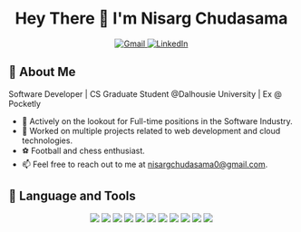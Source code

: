 <h1 align="center">Hey There 👋 I'm Nisarg Chudasama</h1>

<p align="center">
  <a href="mailto:nisargchudasama0@gmail.com">
    <img src="https://img.shields.io/badge/Gmail-D14836?style=for-the-badge&logo=gmail&logoColor=white" alt="Gmail"/>
  </a>
  <a href="https://www.linkedin.com/in/nisarg-chudasama/">
    <img src="https://img.shields.io/badge/LinkedIn-0077B5?style=for-the-badge&logo=linkedin&logoColor=white" alt="LinkedIn"/>
  </a>
</p>

## 🧔 About Me

Software Developer | CS Graduate Student @Dalhousie University | Ex @ Pocketly

- 🔭 Actively on the lookout for Full-time positions in the Software Industry.
- 🌱 Worked on multiple projects related to web development and cloud technologies.
- ⚽ Football and chess enthusiast.
- 📫 Feel free to reach out to me at [nisargchudasama0@gmail.com](mailto:nisargchudasama0@gmail.com).

## 🔧 Language and Tools

<p align="center">
  <!-- Docker -->
  <img src="https://img.shields.io/badge/Docker-2496ED?style=for-the-badge&logo=docker&logoColor=white"/>
  <!-- AWS -->
  <img src="https://img.shields.io/badge/AWS-232F3E?style=for-the-badge&logo=amazonaws&logoColor=white"/>
  <!-- Node.js -->
  <img src="https://img.shields.io/badge/Node.js-339933?style=for-the-badge&logo=nodedotjs&logoColor=white"/>
  <!-- Express.js -->
  <img src="https://img.shields.io/badge/Express.js-000000?style=for-the-badge&logo=express&logoColor=white"/>
  <!-- React -->
  <img src="https://img.shields.io/badge/React-20232A?style=for-the-badge&logo=react&logoColor=61DAFB"/>
  <!-- Azure -->
  <img src="https://img.shields.io/badge/Azure-0078D4?style=for-the-badge&logo=microsoftazure&logoColor=white"/>
  <!-- Java -->
  <img src="https://img.shields.io/badge/Java-007396?style=for-the-badge&logo=java&logoColor=white"/>
  <!-- Python -->
  <img src="https://img.shields.io/badge/Python-3776AB?style=for-the-badge&logo=python&logoColor=white"/>
  <!-- Sass -->
  <img src="https://img.shields.io/badge/Sass-CC6699?style=for-the-badge&logo=sass&logoColor=white"/>
  <!-- TypeScript -->
  <img src="https://img.shields.io/badge/TypeScript-3178C6?style=for-the-badge&logo=typescript&logoColor=white"/>
  <!-- JavaScript -->
  <img src="https://img.shields.io/badge/JavaScript-F7DF1E?style=for-the-badge&logo=javascript&logoColor=black"/>
</p>
